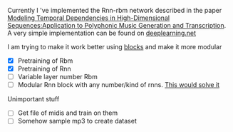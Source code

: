 Currently I 've implemented the Rnn-rbm network described in the paper [Modeling Temporal Dependencies in High-Dimensional Sequences:Application to Polyphonic Music Generation and Transcription](http://arxiv.org/pdf/1206.6392v1.pdf). A very simple implementation can be found on [deeplearning.net](http://deeplearning.net/tutorial/rnnrbm.html)

I am trying to make it work better using [blocks](https://github.com/mila-udem/blocks) and make it more modular
- [x] Pretraining of Rbm
- [x] Pretraining of Rnn
- [ ] Variable layer number Rbm
- [ ] Modular Rnn block with any number/kind of rnns. [This would solve it](https://github.com/mila-udem/blocks/issues/46)

Unimportant stuff
- [ ] Get file of midis and train on them
- [ ] Somehow sample mp3 to create dataset
